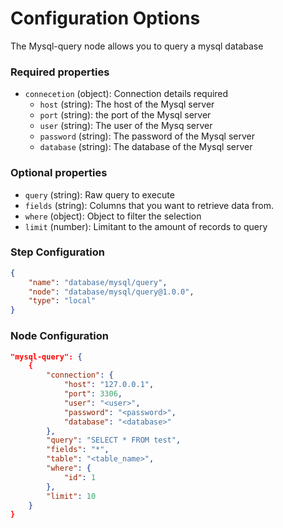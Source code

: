 # Configuration Options
The Mysql-query node allows you to query a mysql database

### Required properties
- `connecetion` (object): Connection details required
    - `host` (string): The host of the Mysql server
    - `port` (string): the port of the Mysql server
    - `user` (string): The user of the Mysq server
    - `password` (string): The password of the Mysql server
    - `database` (string): The database of the Mysql server

### Optional properties
- `query` (string): Raw query to execute
- `fields` (string): Columns that you want to retrieve data from.
- `where` (object): Object to filter the selection
- `limit` (number): Limitant to the amount of records to query


### Step Configuration

```json
{
    "name": "database/mysql/query",
    "node": "database/mysql/query@1.0.0",
    "type": "local"
}
```

### Node Configuration


```json
"mysql-query": {
    {
        "connection": {
            "host": "127.0.0.1",
            "port": 3306,
            "user": "<user>",
            "password": "<password>",
            "database": "<database>"
        },
        "query": "SELECT * FROM test",
        "fields": "*",
        "table": "<table_name>",
        "where": {
            "id": 1
        },
        "limit": 10
    }
}
```
